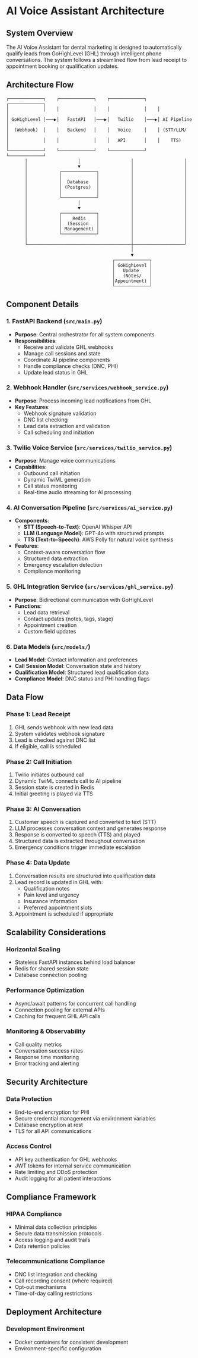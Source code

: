 # AI Voice Assistant Architecture

## System Overview

The AI Voice Assistant for dental marketing is designed to automatically qualify leads from GoHighLevel (GHL) through intelligent phone conversations. The system follows a streamlined flow from lead receipt to appointment booking or qualification updates.

## Architecture Flow

```
┌─────────────┐    ┌─────────────┐    ┌─────────────┐    ┌─────────────┐
│             │    │             │    │             │    │             │
│ GoHighLevel │───▶│   FastAPI   │───▶│   Twilio    │───▶│ AI Pipeline │
│  (Webhook)  │    │   Backend   │    │   Voice     │    │ (STT/LLM/   │
│             │    │             │    │   API       │    │    TTS)     │
└─────────────┘    └─────────────┘    └─────────────┘    └─────────────┘
       │                   │                   │                   │
       │                   ▼                   │                   │
       │            ┌─────────────┐            │                   │
       │            │             │            │                   │
       │            │  Database   │            │                   │
       │            │ (Postgres)  │            │                   │
       │            │             │            │                   │
       │            └─────────────┘            │                   │
       │                   │                   │                   │
       │                   ▼                   │                   │
       │            ┌─────────────┐            │                   │
       │            │    Redis    │            │                   │
       │            │  (Session   │            │                   │
       │            │ Management) │            │                   │
       │            └─────────────┘            │                   │
       │                                       │                   │
       └───────────────────────────────────────┼───────────────────┘
                                               │
                                               ▼
                                        ┌─────────────┐
                                        │ GoHighLevel │
                                        │   Update    │
                                        │   (Notes/   │
                                        │Appointment) │
                                        └─────────────┘
```

## Component Details

### 1. FastAPI Backend (`src/main.py`)
- **Purpose**: Central orchestrator for all system components
- **Responsibilities**:
  - Receive and validate GHL webhooks
  - Manage call sessions and state
  - Coordinate AI pipeline components
  - Handle compliance checks (DNC, PHI)
  - Update lead status in GHL

### 2. Webhook Handler (`src/services/webhook_service.py`)
- **Purpose**: Process incoming lead notifications from GHL
- **Key Features**:
  - Webhook signature validation
  - DNC list checking
  - Lead data extraction and validation
  - Call scheduling and initiation

### 3. Twilio Voice Service (`src/services/twilio_service.py`)
- **Purpose**: Manage voice communications
- **Capabilities**:
  - Outbound call initiation
  - Dynamic TwiML generation
  - Call status monitoring
  - Real-time audio streaming for AI processing

### 4. AI Conversation Pipeline (`src/services/ai_service.py`)
- **Components**:
  - **STT (Speech-to-Text)**: OpenAI Whisper API
  - **LLM (Language Model)**: GPT-4o with structured prompts
  - **TTS (Text-to-Speech)**: AWS Polly for natural voice synthesis
- **Features**:
  - Context-aware conversation flow
  - Structured data extraction
  - Emergency escalation detection
  - Compliance monitoring

### 5. GHL Integration Service (`src/services/ghl_service.py`)
- **Purpose**: Bidirectional communication with GoHighLevel
- **Functions**:
  - Lead data retrieval
  - Contact updates (notes, tags, stage)
  - Appointment creation
  - Custom field updates

### 6. Data Models (`src/models/`)
- **Lead Model**: Contact information and preferences
- **Call Session Model**: Conversation state and history
- **Qualification Model**: Structured lead qualification data
- **Compliance Model**: DNC status and PHI handling flags

## Data Flow

### Phase 1: Lead Receipt
1. GHL sends webhook with new lead data
2. System validates webhook signature
3. Lead is checked against DNC list
4. If eligible, call is scheduled

### Phase 2: Call Initiation
1. Twilio initiates outbound call
2. Dynamic TwiML connects call to AI pipeline
3. Session state is created in Redis
4. Initial greeting is played via TTS

### Phase 3: AI Conversation
1. Customer speech is captured and converted to text (STT)
2. LLM processes conversation context and generates response
3. Response is converted to speech (TTS) and played
4. Structured data is extracted throughout conversation
5. Emergency conditions trigger immediate escalation

### Phase 4: Data Update
1. Conversation results are structured into qualification data
2. Lead record is updated in GHL with:
   - Qualification notes
   - Pain level and urgency
   - Insurance information
   - Preferred appointment slots
3. Appointment is scheduled if appropriate

## Scalability Considerations

### Horizontal Scaling
- Stateless FastAPI instances behind load balancer
- Redis for shared session state
- Database connection pooling

### Performance Optimization
- Async/await patterns for concurrent call handling
- Connection pooling for external APIs
- Caching for frequent GHL API calls

### Monitoring & Observability
- Call quality metrics
- Conversation success rates
- Response time monitoring
- Error tracking and alerting

## Security Architecture

### Data Protection
- End-to-end encryption for PHI
- Secure credential management via environment variables
- Database encryption at rest
- TLS for all API communications

### Access Control
- API key authentication for GHL webhooks
- JWT tokens for internal service communication
- Rate limiting and DDoS protection
- Audit logging for all patient interactions

## Compliance Framework

### HIPAA Compliance
- Minimal data collection principles
- Secure data transmission protocols
- Access logging and audit trails
- Data retention policies

### Telecommunications Compliance
- DNC list integration and checking
- Call recording consent (where required)
- Opt-out mechanisms
- Time-of-day calling restrictions

## Deployment Architecture

### Development Environment
- Docker containers for consistent development
- Environment-specific configuration
